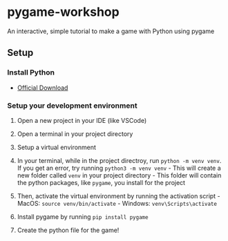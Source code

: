 # pygame-workshop
An interactive, simple tutorial to make a game with Python using pygame

## Setup

### Install Python

- [Official Download](https://www.python.org/downloads/)

### Setup your development environment

1. Open a new project in your IDE (like VSCode)
2. Open a terminal in your project directory
3. Setup a virtual environment
  1. In your terminal, while in the project directroy, run `python -m venv venv`. If you get an error, try running `python3 -m venv venv`
    - This will create a new folder called `venv` in your project directory
    - This folder will contain the python packages, like `pygame`, you install for the project
  2. Then, activate the virtual environment by running the activation script
    - MacOS: `source venv/bin/activate`
    - Windows: `venv\Scripts\activate`

4. Install pygame by running `pip install pygame`

5. Create the python file for the game!
